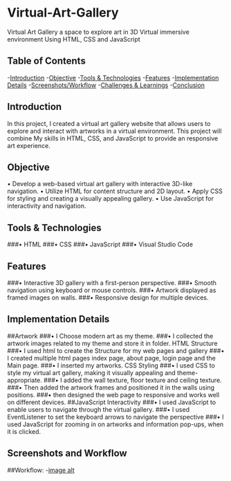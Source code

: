 # Virtual-Art-Gallery
Virtual Art Gallery a space to explore art in 3D Virtual immersive environment Using HTML, CSS and JavaScript

## Table of Contents

-[Introduction](#Introduction)
-[Objective](#Objective)
-[Tools & Technologies](#Tools&Technologies)
-[Features](#Features)
-[Implementation Details](#ImplementationDetails)
-[Screenshots/Workflow](#Screenshots/Workflow)
-[Challenges & Learnings](#Challenges&Learnings)
-[Conclusion](#Conclusion)

## Introduction
In this project, I created a virtual art gallery website that allows users to explore and interact with artworks in a virtual environment. This project will combine My skills in HTML, CSS, and JavaScript to provide an responsive art experience.

## Objective
  •	Develop a web-based virtual art gallery with interactive 3D-like navigation. 
  •	Utilize HTML for content structure and 2D layout.
  •	Apply CSS for styling and creating a visually appealing gallery.
  •	Use JavaScript for interactivity and navigation.

## Tools & Technologies
###•	HTML
###•	CSS
###•	JavaScript
###•	Visual Studio Code

## Features
###•	Interactive 3D gallery with a first-person perspective.
###•	Smooth navigation using keyboard or mouse controls.
###•	Artwork displayed as framed images on walls.
###•	 Responsive design for multiple devices.

## Implementation Details
##Artwork
###•	I Choose modern art as my theme.
###•	I collected the artwork images related to my theme and store it in folder.
HTML Structure
###•	I used html to create the Structure for my web pages and gallery
###•	I created multiple html pages index page, about page, login page and the Main page.
###•	I inserted my artworks.
CSS Styling
###•	I used CSS to style my virtual art gallery, making it visually appealing and theme-appropriate.
###•	I added the wall texture, floor texture and ceiling texture.
###•	Then added the artwork frames and positioned it in the walls using positions.
###•	then designed the web page to responsive and works well on different devices.
##JavaScript Interactivity
###•	I used JavaScript to enable users to navigate through the virtual gallery.
###•	I used EventListener to set the keyboard arrows to navigate the perspective
###•	I used JavaScript for zooming in on artworks and information pop-ups, when it is clicked.

## Screenshots and Workflow
##Workflow:
-[image alt]()
